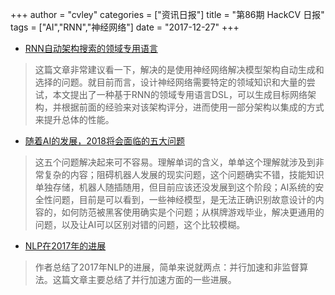 +++
author = "cvley"
categories = ["资讯日报"]
title = "第86期 HackCV 日报"
tags = ["AI","RNN","神经网络"]
date = "2017-12-27"
+++

- [RNN自动架构搜索的领域专用语言](https://einstein.ai/research/domain-specific-language-for-automated-rnn-architecture-search?from=hackcv&hmsr=hackcv.com&utm_medium=hackcv.com&utm_source=hackcv.com)

> 这篇文章非常建议看一下，解决的是使用神经网络解决模型架构自动生成和选择的问题。就目前而言，设计神经网络需要特定的领域知识和大量的尝试，本文提出了一种基于RNN的领域专用语言DSL，可以生成目标网络架构，并根据前面的经验来对该架构评分，进而使用一部分架构以集成的方式来提升总体的性能。

- [随着AI的发展，2018将会面临的五大问题](https://www.wired.com/story/as-artificial-intelligence-advances-here-are-five-projects-for-2018/?from=hackcv&hmsr=hackcv.com&utm_medium=hackcv.com&utm_source=hackcv.com)

> 这五个问题解决起来可不容易。理解单词的含义，单单这个理解就涉及到非常复杂的内容；阻碍机器人发展的现实问题，这个问题确实不错，技能知识单独存储，机器人随插随用，但目前应该还没发展到这个阶段；AI系统的安全性问题，目前是可以看到，一些神经模型，是无法正确识别故意设计的内容的，如何防范被黑客使用确实是个问题；从棋牌游戏毕业，解决更通用的问题，以及让AI可以区别对错的问题，这个比较模糊。

- [NLP在2017年的进展](https://medium.com/@madrugado/advances-in-nlp-in-2017-b00e927fcc57?from=hackcv&hmsr=hackcv.com&utm_medium=hackcv.com&utm_source=hackcv.com)

> 作者总结了2017年NLP的进展，简单来说就两点：并行加速和非监督算法。这篇文章主要总结了并行加速方面的一些进展。

